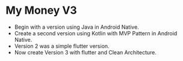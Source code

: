 # My Money V3

- Begin with a version using Java in Android Native. 
- Create a second version using Kotlin with MVP Pattern in Android Native. 
- Version 2 was a simple flutter version. 
- Now create Version 3 with flutter and Clean Architecture.
